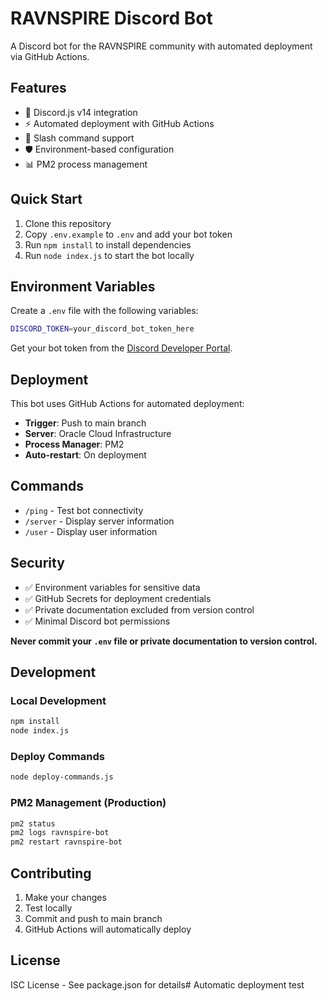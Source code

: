 # RAVNSPIRE Discord Bot

A Discord bot for the RAVNSPIRE community with automated deployment via GitHub Actions.

## Features

- 🤖 Discord.js v14 integration
- ⚡ Automated deployment with GitHub Actions
- 🔧 Slash command support
- 🛡️ Environment-based configuration
- 📊 PM2 process management

## Quick Start

1. Clone this repository
2. Copy `.env.example` to `.env` and add your bot token
3. Run `npm install` to install dependencies
4. Run `node index.js` to start the bot locally

## Environment Variables

Create a `.env` file with the following variables:

```bash
DISCORD_TOKEN=your_discord_bot_token_here
```

Get your bot token from the [Discord Developer Portal](https://discord.com/developers/applications).

## Deployment

This bot uses GitHub Actions for automated deployment:

- **Trigger**: Push to main branch
- **Server**: Oracle Cloud Infrastructure
- **Process Manager**: PM2
- **Auto-restart**: On deployment

## Commands

- `/ping` - Test bot connectivity
- `/server` - Display server information
- `/user` - Display user information

## Security

- ✅ Environment variables for sensitive data
- ✅ GitHub Secrets for deployment credentials
- ✅ Private documentation excluded from version control
- ✅ Minimal Discord bot permissions

**Never commit your `.env` file or private documentation to version control.**

## Development

### Local Development
```bash
npm install
node index.js
```

### Deploy Commands
```bash
node deploy-commands.js
```

### PM2 Management (Production)
```bash
pm2 status
pm2 logs ravnspire-bot
pm2 restart ravnspire-bot
```

## Contributing

1. Make your changes
2. Test locally
3. Commit and push to main branch
4. GitHub Actions will automatically deploy

## License

ISC License - See package.json for details#   A u t o m a t i c   d e p l o y m e n t   t e s t  
 